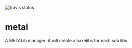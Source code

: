 ![travis status](https://travis-ci.org/wighawag/metal.svg)

metal
=====

A METALib manager: it will create a haxelibs for each sub libs
